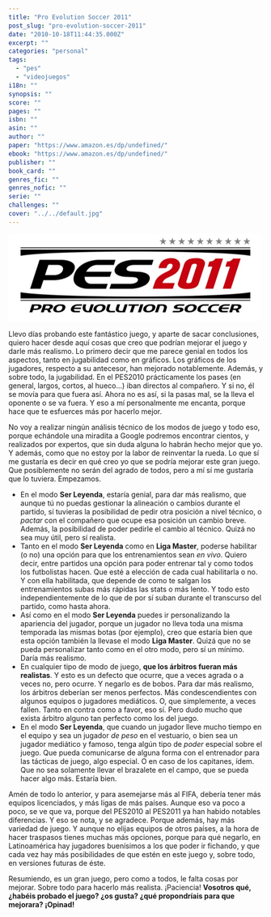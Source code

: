 ```yaml
---
title: "Pro Evolution Soccer 2011"
post_slug: "pro-evolution-soccer-2011"
date: "2010-10-18T11:44:35.000Z"
excerpt: ""
categories: "personal"
tags: 
  - "pes"
  - "videojuegos"
i18n: ""
synopsis: ""
score: ""
pages: ""
isbn: ""
asin: ""
author: ""
paper: "https://www.amazon.es/dp/undefined/"
ebook: "https://www.amazon.es/dp/undefined/"
publisher: ""
book_card: ""
genres_fic: ""
genres_nofic: ""
serie: ""
challenges: ""
cover: "../../default.jpg"
---
```


![](images/PES2011.jpg "PES2011")

Llevo días probando este fantástico juego, y aparte de sacar conclusiones, quiero hacer desde aquí cosas que creo que podrían mejorar el juego y darle más realismo. Lo primero decir que me parece genial en todos los aspectos, tanto en jugabilidad como en gráficos. Los gráficos de los jugadores, respecto a su antecesor, han mejorado notablemente. Además, y sobre todo, la jugabilidad. En el PES2010 prácticamente los pases (en general, largos, cortos, al hueco...) iban directos al compañero. Y si no, él se movía para que fuera así. Ahora no es así, si la pasas mal, se la lleva el oponente o se va fuera. Y eso a mí personalmente me encanta, porque hace que te esfuerces más por hacerlo mejor.

No voy a realizar ningún análisis técnico de los modos de juego y todo eso, porque echándole una miradita a Google podremos encontrar cientos, y realizados por expertos, que sin duda alguna lo habrán hecho mejor que yo. Y además, como que no estoy por la labor de reinventar la rueda. Lo que sí me gustaría es decir en qué creo yo que se podría mejorar este gran juego. Que posiblemente no serán del agrado de todos, pero a mí sí me gustaría que lo tuviera. Empezamos.

- En el modo **Ser Leyenda**, estaría genial, para dar más realismo, que aunque tú no puedas gestionar la alineación o cambios durante el partido, sí tuvieras la posibilidad de pedir otra posición a nivel técnico, o _pactar_ con el compañero que ocupe esa posición un cambio breve. Además, la posibilidad de poder pedirle el cambio al técnico. Quizá no sea muy útil, pero sí realista.
- Tanto en el modo **Ser Leyenda** como en **Liga Master**, poderse habilitar (o no) una opción para que los entrenamientos sean _en vivo_. Quiero decir, entre partidos una opción para poder entrenar tal y como todos los futbolistas hacen. Que esté a elección de cada cual habilitarla o no. Y con ella habilitada, que depende de como te salgan los entrenamientos subas más rápidas las stats o más lento. Y todo esto independientemente de lo que de por sí suban durante el transcurso del partido, como hasta ahora.
- Así como en el modo **Ser Leyenda** puedes ir personalizando la apariencia del jugador, porque un jugador no lleva toda una misma temporada las mismas botas (por ejemplo), creo que estaría bien que esta opción también la llevase el modo **Liga Master**. Quizá que no se pueda personalizar tanto como en el otro modo, pero sí un mínimo. Daría más realismo.
- En cualquier tipo de modo de juego, **que los árbitros fueran más realistas**. Y esto es un defecto que ocurre, que a veces agrada o a veces no, pero ocurre. Y negarlo es de bobos. Para dar más realismo, los árbitros deberían ser menos perfectos. Más condescendientes con algunos equipos o jugadores mediáticos. O, que simplemente, a veces fallen. Tanto en contra como a favor, eso sí. Pero dudo mucho que exista árbitro alguno tan perfecto como los del juego.
- En el modo **Ser Leyenda**, que cuando un jugador lleve mucho tiempo en el equipo y sea un jugador _de peso_ en el vestuario, o bien sea un jugador mediático y famoso, tenga algún tipo de _poder_ especial sobre el juego. Que pueda comunicarse de alguna forma con el entrenador para las tácticas de juego, algo especial. O en caso de los capitanes, ídem. Que no sea solamente llevar el brazalete en el campo, que se pueda hacer algo más. Estaría bien.

Amén de todo lo anterior, y para asemejarse más al FIFA, debería tener más equipos licenciados, y más ligas de más países. Aunque eso va poco a poco, se ve que va, porque del PES2010 al PES2011 ya han habido notables diferencias. Y eso se nota, y se agradece. Porque además, hay más variedad de juego. Y aunque no elijas equipos de otros países, a la hora de hacer traspasos tienes muchas más opciones, porque para qué negarlo, en Latinoamérica hay jugadores buenísimos a los que poder ir fichando, y que cada vez hay más posibilidades de que estén en este juego y, sobre todo, en versiones futuras de éste.

Resumiendo, es un gran juego, pero como a todos, le falta cosas por mejorar. Sobre todo para hacerlo más realista. ¡Paciencia! **Vosotros qué, ¿habéis probado el juego? ¿os gusta? ¿qué propondríais para que mejorara? ¡Opinad!**
